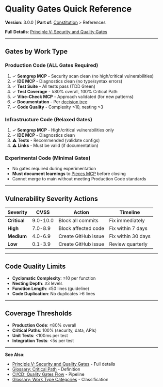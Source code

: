 # Quality Gates Quick Reference

**Version**: 3.0.0 | **Part of**: [Constitution](../INDEX.md) > References

**Full Details**: [Principle V: Security and Quality Gates](../principles/05-quality-gates.md)

---

## Gates by Work Type

### Production Code (ALL Gates Required)

1. ✓ **Semgrep MCP** - Security scan clean (no high/critical vulnerabilities)
2. ✓ **IDE MCP** - Diagnostics clean (no type/syntax errors)
3. ✓ **Test Suite** - All tests pass (TDD Green)
4. ✓ **Test Coverage** - ≥80% overall, 100% Critical Path
5. ✓ **Vibe-Check MCP** - Approach validated (for new patterns)
6. ✓ **Documentation** - Per [decision tree](../principles/07-documentation.md)
7. ✓ **Code Quality** - Complexity ≤10, nesting ≤3

### Infrastructure Code (Relaxed Gates)

1. ✓ **Semgrep MCP** - High/critical vulnerabilities only
2. ✓ **IDE MCP** - Diagnostics clean
3. ⚠️ **Tests** - Recommended (validate configs)
4. ⚠️ **Links** - Must be valid (if documentation)

### Experimental Code (Minimal Gates)

- No gates required during experimentation
- **Must document learnings** to [Pieces MCP](../principles/06-knowledge.md) before closing
- Cannot merge to main without meeting Production Code standards

---

## Vulnerability Severity Actions

| Severity | CVSS | Action | Timeline |
|----------|------|--------|----------|
| **Critical** | 9.0-10.0 | Block all commits | Fix immediately |
| **High** | 7.0-8.9 | Block affected code | Fix within 7 days |
| **Medium** | 4.0-6.9 | Create GitHub issue | Fix within 30 days |
| **Low** | 0.1-3.9 | Create GitHub issue | Review quarterly |

---

## Code Quality Limits

- **Cyclomatic Complexity**: ≤10 per function
- **Nesting Depth**: ≤3 levels
- **Function Length**: ≤50 lines (guideline)
- **Code Duplication**: No duplicates >6 lines

---

## Coverage Thresholds

- **Production Code**: ≥80% overall
- **Critical Paths**: 100% (security, data, APIs)
- **Unit Tests**: <100ms per test
- **Integration Tests**: <5s per test

---

**See Also**:
- [Principle V: Security and Quality Gates](../principles/05-quality-gates.md) - Full details
- [Glossary: Critical Path](../glossary.md#critical-path) - Definition
- [CI/CD: Quality Gates Flow](../cicd.md#quality-gates-flow) - Pipeline
- [Glossary: Work Type Categories](../glossary.md#work-type-categories) - Classification
